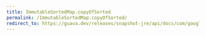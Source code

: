 ```yaml
---
title: ImmutableSortedMap.copyOfSorted
permalink: /ImmutableSortedMap.copyOfSorted/
redirect_to: https://guava.dev/releases/snapshot-jre/api/docs/com/google/common/collect/ImmutableSortedMap.html#copyOfSorted-java.util.SortedMap-
---
```

